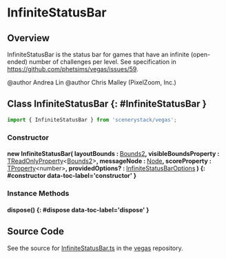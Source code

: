 # InfiniteStatusBar

## Overview

InfiniteStatusBar is the status bar for games that have an infinite (open-ended) number of challenges per level.
See specification in https://github.com/phetsims/vegas/issues/59.

@author Andrea Lin
@author Chris Malley (PixelZoom, Inc.)

## Class InfiniteStatusBar {: #InfiniteStatusBar }


```js
import { InfiniteStatusBar } from 'scenerystack/vegas';
```
### Constructor

#### new InfiniteStatusBar( layoutBounds : <span style="font-weight: 400;">[Bounds2](../dot/Bounds2.md)</span>, visibleBoundsProperty : <span style="font-weight: 400;">[TReadOnlyProperty](../axon/TReadOnlyProperty.md)&lt;[Bounds2](../dot/Bounds2.md)&gt;</span>, messageNode : <span style="font-weight: 400;">[Node](../scenery/Node.md)</span>, scoreProperty : <span style="font-weight: 400;">[TProperty](../axon/TProperty.md)&lt;<span style="color: hsla(calc(var(--md-hue) + 180deg),80%,40%,1);">number</span>&gt;</span>, providedOptions? : <span style="font-weight: 400;">[InfiniteStatusBarOptions](../vegas/InfiniteStatusBar.md#InfiniteStatusBarOptions)</span> ) {: #constructor data-toc-label='constructor' }

### Instance Methods

#### dispose() {: #dispose data-toc-label='dispose' }



## Source Code

See the source for [InfiniteStatusBar.ts](https://github.com/phetsims/vegas/blob/main/js/InfiniteStatusBar.ts) in the [vegas](https://github.com/phetsims/vegas) repository.
